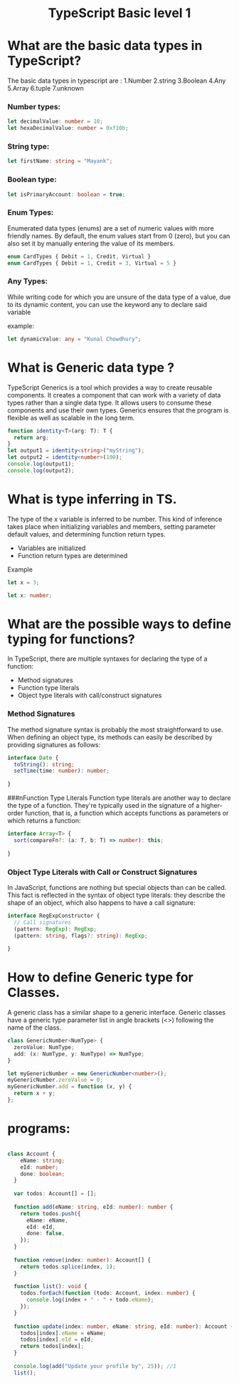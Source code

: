 
# <p align=center> TypeScript Basic level 1 </P>
# What are the basic data types in TypeScript?
The basic data types in typescript are : 1.Number 2.string 3.Boolean 4.Any 5.Array 6.tuple 7.unknown

### Number types:
```typescript
let decimalValue: number = 10;
let hexaDecimalValue: number = 0xf10b;
```
### String type:
```typescript
let firstName: string = "Mayank";
```

### Boolean type:
```typescript
let isPrimaryAccount: boolean = true;
```

### Enum Types:
Enumerated data types (enums) are a set of numeric values with more friendly names. By default, the enum values start from 0 (zero), but you can also set it by manually entering the value of its members.

```typescript
enum CardTypes { Debit = 1, Credit, Virtual }
enum CardTypes { Debit = 1, Credit = 3, Virtual = 5 }

```
### Any Types:
While writing code for which you are unsure of the data type of a value, due to its dynamic content, you can use the keyword any to declare said variable

example:
```typescript
let dynamicValue: any = "Kunal Chowdhury";
```




# What is Generic data type ?
TypeScript Generics is a tool which provides a way to create reusable components. It creates a component that can work with a variety of data types rather than a single data type. It allows users to consume these components and use their own types. Generics ensures that the program is flexible as well as scalable in the long term.

```typescript
function identity<T>(arg: T): T {
  return arg;
}
let output1 = identity<string>("myString");
let output2 = identity<number>(100);
console.log(output1);
console.log(output2);
```


# What is type inferring in TS.
The type of the x variable is inferred to be number. This kind of inference takes place when initializing variables and members, setting parameter default values, and determining function return types.<br>
 - Variables are initialized   
- Function return types are determined

Example
```typescript
let x = 3;

let x: number;
```

# What are the possible ways to define typing for functions?
In TypeScript, there are multiple syntaxes for declaring the type of a function:
- Method signatures
- Function type literals
- Object type literals with call/construct signatures

### Method Signatures
The method signature syntax is probably the most straightforward to use. When defining an object type, its methods can easily be described by providing signatures as follows:
```typescript
interface Date {
  toString(): string;
  setTime(time: number): number;
  
}
```
###nFunction Type Literals
Function type literals are another way to declare the type of a function. They're typically used in the signature of a higher-order function, that is, a function which accepts functions as parameters or which returns a function:
```typescript
interface Array<T> {
  sort(compareFn?: (a: T, b: T) => number): this;
  
}
```
### Object Type Literals with Call or Construct Signatures
In JavaScript, functions are nothing but special objects than can be called. This fact is reflected in the syntax of object type literals: they describe the shape of an object, which also happens to have a call signature:

```typescript
interface RegExpConstructor {
  // Call signatures
  (pattern: RegExp): RegExp;
  (pattern: string, flags?: string): RegExp;
  
}
```

# How to define Generic type for Classes.

A generic class has a similar shape to a generic interface. Generic classes have a generic type parameter list in angle brackets (<>) following the name of the class.

```typescript
class GenericNumber<NumType> {
  zeroValue: NumType;
  add: (x: NumType, y: NumType) => NumType;
}

let myGenericNumber = new GenericNumber<number>();
myGenericNumber.zeroValue = 0;
myGenericNumber.add = function (x, y) {
  return x + y;
};
```


# programs:

```typescript

class Account {
    eName: string;
    eId: number;
    done: boolean;
  }
  
  var todos: Account[] = [];
  
  function add(eName: string, eId: number): number {
    return todos.push({
      eName: eName,
      eId: eId,
      done: false,
    });
  }
  
  function remove(index: number): Account[] {
    return todos.splice(index, 1);
  }
  
  function list(): void {
    todos.forEach(function (todo: Account, index: number) {
      console.log(index + " - " + todo.eName);
    });
  }
  
  function update(index: number, eName: string, eId: number): Account {
    todos[index].eName = eName;
    todos[index].eId = eId;
    return todos[index];
  }
  
  console.log(add("Update your profile by", 25)); //1
  list(); 
  
```









